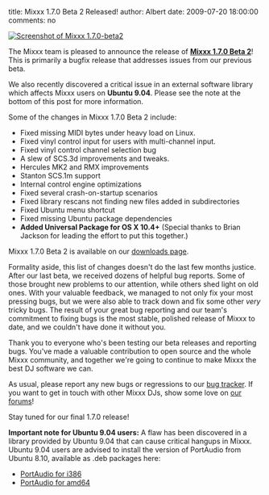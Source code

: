 title: Mixxx 1.7.0 Beta 2 Released!
author: Albert
date: 2009-07-20 18:00:00
comments: no

[![Screenshot of Mixxx 1.7.0-beta2]({static}/images/news/Screenshot-Mixxx-1.7.0-beta2-2.png)]({static}/images/news/Screenshot-Mixxx-1.7.0-beta2-2.png)

The Mixxx team is pleased to announce the release of **[Mixxx 1.7.0 Beta 2](http://www.mixxx.org/download/)**!
This is primarily a bugfix release that addresses issues from our previous beta.

We also recently discovered a critical issue in an external software library which affects Mixxx users on **Ubuntu 9.04**.
Please see the note at the bottom of this post for more information.

Some of the changes in Mixxx 1.7.0 Beta 2 include:

-   Fixed missing MIDI bytes under heavy load on Linux.
-   Fixed vinyl control input for users with multi-channel input.
-   Fixed vinyl control channel selection bug
-   A slew of SCS.3d improvements and tweaks.
-   Hercules MK2 and RMX improvements
-   Stanton SCS.1m support
-   Internal control engine optimizations
-   Fixed several crash-on-startup scenarios
-   Fixed library rescans not finding new files added in subdirectories
-   Fixed Ubuntu menu shortcut
-   Fixed missing Ubuntu package dependencies
-   **Added Universal Package for OS X 10.4+**
    (Special thanks to Brian Jackson for leading the effort to put this together.)

Mixxx 1.7.0 Beta 2 is available on our [downloads page]({filename}/pages/download.md#beta).

Formality aside, this list of changes doesn't do the last few months justice.
After our last beta, we received dozens of helpful bug reports.
Some of those brought new problems to our attention, while others shed light on old ones.
With your valuable feedback, we managed to not only fix your most pressing bugs, but we were also able to track down and fix some other *very* tricky bugs.
The result of your great bug reporting and our team's commitment to fixing bugs is the most stable, polished release of Mixxx to date, and we couldn't have done it without you.

Thank you to everyone who's been testing our beta releases and reporting bugs.
You've made a valuable contribution to open source and the whole Mixxx community, and together we're going to continue to make Mixxx the best DJ software we can.

As usual, please report any new bugs or regressions to our [bug tracker](https://bugs.launchpad.net/mixxx).
If you want to get in touch with other Mixxx DJs, show some love on [our forums](http://www.mixxx.org/forums)!

Stay tuned for our final 1.7.0 release!

**Important note for Ubuntu 9.04 users:**
A flaw has been discovered in a library provided by Ubuntu 9.04 that can cause critical hangups in Mixxx.
Ubuntu 9.04 users are advised to install the version of PortAudio from Ubuntu 8.10, available as .deb packages here:

-   [PortAudio for i386](http://packages.ubuntu.com/intrepid/i386/libportaudio2/download)
-   [PortAudio for amd64](http://packages.ubuntu.com/intrepid/amd64/libportaudio2/download)
